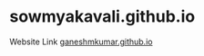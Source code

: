 # sowmyakavali.github.io
Website Link <a href="http://sowmyak.github.io/">ganeshmkumar.github.io</a>
